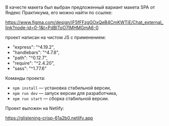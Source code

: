 В качесте макета был выбран предложенный вариант макета SPA от Яндекс Практикума, его можно найти по ссылке: 

https://www.figma.com/design/jF5fFFzgGOxQeB4CmKWTiE/Chat_external_link?node-id=0-1&t=PdBIToO7lMHMGmA6-0

проект написан на чистом JS с применением: 
 - "express": "^4.19.2",
 - "handlebars": "^4.7.8",
 - "path": "^0.12.7",
 - "require": "^2.4.20",
 - "sass": "^1.77.6"

Команды проекта:

- `npm install` — установка стабильной версии,
- `npm run dev` — запуск версии для разработчика,
- `npm run start` — сборка стабильной версии.

Проект выложен на Netlify:

https://glistening-crisp-61a2b0.netlify.app
